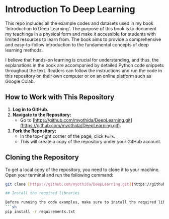 # Introduction To Deep Learning

This repo includes all the example codes and datasets used in my book 'Introduction to Deep Learning'. The purpose of this book is to document my teachings in a physical form and make it accessible for students with limited resources to learn from. The book aims to provide a comprehensive and easy-to-follow introduction to the fundamental concepts of deep learning methods.

I believe that hands-on learning is crucial for understanding, and thus, the explanations in the book are accompanied by detailed Python code snippets throughout the text. Readers can follow the instructions and run the code in this repository on their own computer or on an online platform such as Google Colab.

## How to Work with This Repository

1. **Log in to GitHub.**
2. **Navigate to the Repository:**
   - Go to [https://github.com/myothida/DeepLearning.git](https://github.com/myothida/DeepLearning.git).
3. **Fork the Repository:**
   - In the top-right corner of the page, click `Fork`.
   - This will create a copy of the repository under your GitHub account.

## Cloning the Repository

To get a local copy of the repository, you need to clone it to your machine. Open your terminal and run the following command:

```sh
git clone [https://github.com/myothida/DeepLearning.git](https://github.com/myothida/DeepLearning.git)

## Install the required libraries

Before running the code examples, make sure to install the required libraries. You can do this by navigating to the cloned repository in your terminal and running the following command:
```sh
pip install -r requirements.txt

